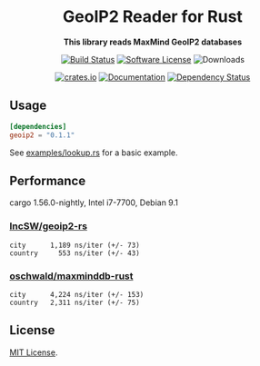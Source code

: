<div align="center">
	<h1>GeoIP2 Reader for Rust</h1>
	<p>
		<strong>This library reads MaxMind GeoIP2 databases</strong>
	</p>

[![Build Status](https://github.com/cristalhq/base64/workflows/build/badge.svg)](https://github.com/IncSW/geoip2/actions)
[![Software License](https://img.shields.io/badge/license-MIT-brightgreen.svg)](LICENSE)
![Downloads](https://img.shields.io/crates/d/geoip2.svg)

[![crates.io](https://img.shields.io/crates/v/geoip2?label=latest)](https://crates.io/crates/geoip2)
[![Documentation](https://docs.rs/geoip2/badge.svg?version=0.1.1)](https://docs.rs/geoip2/0.1.1)
[![Dependency Status](https://deps.rs/crate/geoip2/0.1.1/status.svg)](https://deps.rs/crate/geoip2/0.1.1)


</div>

## Usage

```toml
[dependencies]
geoip2 = "0.1.1"
```

See [examples/lookup.rs](examples/lookup.rs) for a basic example.

## Performance

cargo 1.56.0-nightly, Intel i7-7700, Debian 9.1

### [IncSW/geoip2-rs](https://github.com/IncSW/geoip2-rs)
```
city      1,189 ns/iter (+/- 73)
country     553 ns/iter (+/- 43)
```

### [oschwald/maxminddb-rust](https://github.com/oschwald/maxminddb-rust)
```
city      4,224 ns/iter (+/- 153)
country   2,311 ns/iter (+/- 75)
```

## License

[MIT License](LICENSE).
